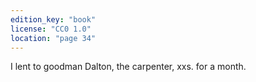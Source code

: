 ```yaml
---
edition_key: "book"
license: "CC0 1.0"
location: "page 34"
---
```

I
lent to goodman Dalton, the carpenter, xxs. for a month.
